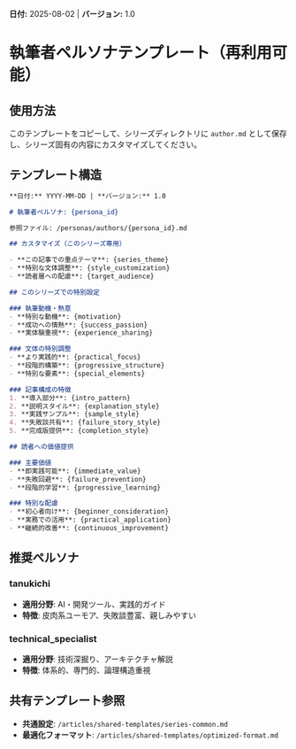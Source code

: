 **日付:** 2025-08-02 | **バージョン:** 1.0

# 執筆者ペルソナテンプレート（再利用可能）

## 使用方法
このテンプレートをコピーして、シリーズディレクトリに `author.md` として保存し、シリーズ固有の内容にカスタマイズしてください。

## テンプレート構造

```markdown
**日付:** YYYY-MM-DD | **バージョン:** 1.0

# 執筆者ペルソナ: {persona_id}

参照ファイル: /personas/authors/{persona_id}.md

## カスタマイズ（このシリーズ専用）

- **この記事での重点テーマ**: {series_theme}
- **特別な文体調整**: {style_customization}
- **読者層への配慮**: {target_audience}

## このシリーズでの特別設定

### 執筆動機・熱意
- **特別な動機**: {motivation}
- **成功への情熱**: {success_passion}
- **実体験重視**: {experience_sharing}

### 文体の特別調整
- **より実践的**: {practical_focus}
- **段階的構築**: {progressive_structure}
- **特別な要素**: {special_elements}

### 記事構成の特徴
1. **導入部分**: {intro_pattern}
2. **説明スタイル**: {explanation_style}
3. **実践サンプル**: {sample_style}
4. **失敗談共有**: {failure_story_style}
5. **完成版提供**: {completion_style}

## 読者への価値提供

### 主要価値
- **即実践可能**: {immediate_value}
- **失敗回避**: {failure_prevention}
- **段階的学習**: {progressive_learning}

### 特別な配慮
- **初心者向け**: {beginner_consideration}
- **実務での活用**: {practical_application}
- **継続的改善**: {continuous_improvement}
```

## 推奨ペルソナ

### tanukichi
- **適用分野**: AI・開発ツール、実践的ガイド
- **特徴**: 皮肉系ユーモア、失敗談豊富、親しみやすい

### technical_specialist  
- **適用分野**: 技術深掘り、アーキテクチャ解説
- **特徴**: 体系的、専門的、論理構造重視

## 共有テンプレート参照
- **共通設定**: `/articles/shared-templates/series-common.md`
- **最適化フォーマット**: `/articles/shared-templates/optimized-format.md`